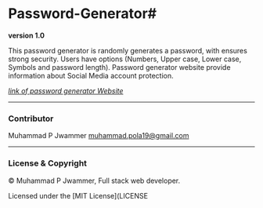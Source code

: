 # Password-Generator#

**version 1.0**

This password generator is randomly generates a password, with ensures strong security.
Users have options (Numbers, Upper case, Lower case, Symbols and password length).
Password generator website provide information about Social Media account protection.

*[link of password generator Website](http://passwordgenerator2.cf/)*

--- 

### Contributor ###

Muhammad P Jwammer <muhammad.pola19@gmail.com>

---

### License & Copyright ###

© Muhammad P Jwammer, Full stack web developer.

Licensed under the [MIT License](LICENSE




